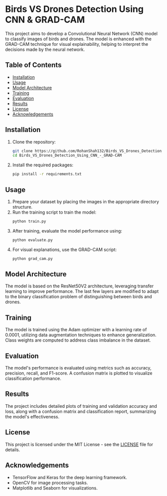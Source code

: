 
# Birds VS Drones Detection Using CNN & GRAD-CAM

This project aims to develop a Convolutional Neural Network (CNN) model to classify images of birds and drones. The model is enhanced with the GRAD-CAM technique for visual explainability, helping to interpret the decisions made by the neural network.

## Table of Contents
- [Installation](#installation)
- [Usage](#usage)
- [Model Architecture](#model-architecture)
- [Training](#training)
- [Evaluation](#evaluation)
- [Results](#results)
- [License](#license)
- [Acknowledgements](#acknowledgements)

## Installation

1. Clone the repository:
   ```bash
   git clone https://github.com/RohanShah132/Birds_VS_Drones_Detection_Using_CNN_-_GRAD-CAM.git
   cd Birds_VS_Drones_Detection_Using_CNN_-_GRAD-CAM
   ```

2. Install the required packages:
   ```bash
   pip install -r requirements.txt
   ```

## Usage

1. Prepare your dataset by placing the images in the appropriate directory structure.
2. Run the training script to train the model:
   ```bash
   python train.py
   ```
3. After training, evaluate the model performance using:
   ```bash
   python evaluate.py
   ```
4. For visual explanations, use the GRAD-CAM script:
   ```bash
   python grad_cam.py
   ```

## Model Architecture

The model is based on the ResNet50V2 architecture, leveraging transfer learning to improve performance. The last few layers are modified to adapt to the binary classification problem of distinguishing between birds and drones.

## Training

The model is trained using the Adam optimizer with a learning rate of 0.0001, utilizing data augmentation techniques to enhance generalization. Class weights are computed to address class imbalance in the dataset.

## Evaluation

The model's performance is evaluated using metrics such as accuracy, precision, recall, and F1-score. A confusion matrix is plotted to visualize classification performance.

## Results

The project includes detailed plots of training and validation accuracy and loss, along with a confusion matrix and classification report, summarizing the model's effectiveness.

## License

This project is licensed under the MIT License - see the [LICENSE](LICENSE) file for details.

## Acknowledgements

- TensorFlow and Keras for the deep learning framework.
- OpenCV for image processing tasks.
- Matplotlib and Seaborn for visualizations.
```
